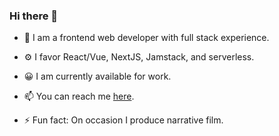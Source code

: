### Hi there 👋

- 🔭 I am a frontend web developer with full stack experience.
- ⚙️ I favor React/Vue, NextJS, Jamstack, and serverless.
- 😀 I am currently available for work.
- 📫 You can reach me [here](https://sethhallcreative.com/).

- ⚡ Fun fact: On occasion I produce narrative film.

<!--
**sethburtonhall/sethburtonhall** is a ✨ _special_ ✨ repository because its `README.md` (this file) appears on your GitHub profile.

Here are some ideas to get you started:

- 🔭 I’m currently working on ...
- 🌱 I’m currently learning ...
- 👯 I’m looking to collaborate on ...
- 🤔 I’m looking for help with ...
- 💬 Ask me about ...
- 📫 How to reach me: ...
- 😄 Pronouns: ...
- ⚡ Fun fact: ...
-->
